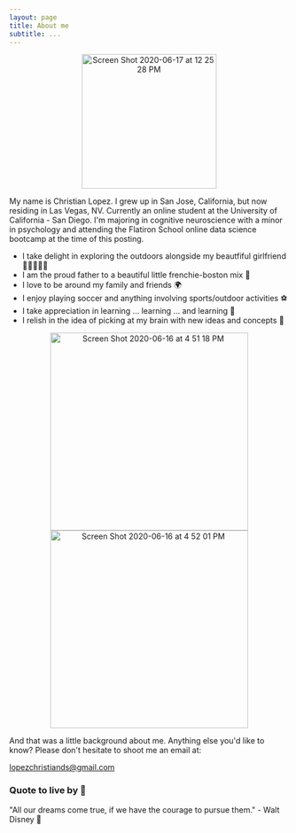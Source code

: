 ```yaml
---
layout: page
title: About me
subtitle: ...
---
```


<p align = 'center'>
<img width="243" alt="Screen Shot 2020-06-17 at 12 25 28 PM" src="https://user-images.githubusercontent.com/53641091/84941936-f332d800-b096-11ea-9d53-b72faac066f9.png">
</p>

My name is Christian Lopez. I grew up in San Jose, California, but now residing in Las Vegas, NV. Currently an online student at the University of California - San Diego. I'm majoring in cognitive neuroscience with a minor in psychology and attending the Flatiron School online data science bootcamp at the time of this posting. 

- I take delight in exploring the outdoors alongside my beautfiful girlfriend 👩🏻‍🤝‍👨🏽
- I am the proud father to a beautiful little frenchie-boston mix 🐶
- I love to be around my family and friends 🌍
- I enjoy playing soccer and anything involving sports/outdoor activities ⚽️
- I take appreciation in learning ... learning ... and learning 📝
- I relish in the idea of picking at my brain with new ideas and concepts 🧠

<p align = 'center'>
<img width="357" alt="Screen Shot 2020-06-16 at 4 51 18 PM" src="https://user-images.githubusercontent.com/53641091/84840129-84e90980-aff3-11ea-9b35-c1eb40aa9527.png">

<img width="357" alt="Screen Shot 2020-06-16 at 4 52 01 PM" src="https://user-images.githubusercontent.com/53641091/84839501-0c357d80-aff2-11ea-9f81-c681d0e0ad18.png">
</p>

And that was a little background about me. Anything else you'd like to know? Please don't hesitate to shoot me an email at: 

[lopezchristiands@gmail.com](mailto:lopezchristiands@gmail.com)



### Quote to live by 💯 

"All our dreams come true, if we have the courage to pursue them." - Walt Disney 🚀
